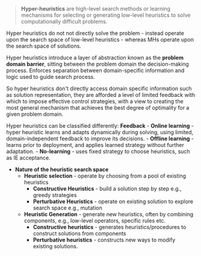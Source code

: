 >  **Hyper-heuristics** are high-level search methods or learning mechanisms for selecting or generating low-level heuristics to solve computationally difficult problems. 

Hyper heuristics do not not directly solve the problem - instead operate upon the search space of low-level heuristics - whereas MHs operate upon the search space of solutions. 

Hyper heuristics introduce a layer of abstraction known as the **problem domain barrier**, sitting between the problem domain the decision-making process. Enforces separation between domain-specific information and logic used to guide search process.

So hyper heuristics don't directly access domain specific information such as solution representation, they are afforded a level of limited feedback with which to impose effective control strategies, with a view to creating the most general mechanism that achieves the best degree of optimality for a given problem domain. 

Hyper heuristics can be classified differently:
**Feedback**
	- **Online learning** - hyper heuristic learns and adapts dynamically during solving, using limited, domain-independent feedback to improve its decisions.
	- **Offline learning** - learns prior to deployment, and applies learned strategy without further adaptation.
	- **No-learning** - uses fixed strategy to choose heuristics, such as IE acceptance.
- **Nature of the heuristic search space**
	- **Heuristic selection** - operate by choosing from a pool of existing heuristics
		- **Constructive Heuristics** - build a solution step by step e.g., greedy strategies
		- **Perturbative Heuristics** - operate on existing solution to explore search space e.g., mutation
	- **Heuristic Generation** - generate new heuristics, often by combining components, e.g., low-level operators, specific rules etc.
		- **Constructive heuristics** - generates heuristics/procedures to construct solutions from components
		- **Perturbative heuristics** - constructs new ways to modify existing solutions.